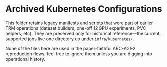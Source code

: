 # Archived Kubernetes Configurations

This folder retains legacy manifests and scripts that were part of earlier TRM operations
(dataset builders, one-off 12 GPU experiments, PVC helpers, etc). They are preserved only
for historical reference—the current, supported jobs live one directory up under
`infra/kubernetes/`.

None of the files here are used in the paper-faithful ARC-AGI-2 reproduction flows; feel
free to ignore them unless you are digging into operational history.
